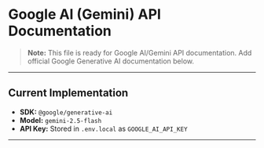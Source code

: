 # Google AI (Gemini) API Documentation

> **Note:** This file is ready for Google AI/Gemini API documentation.
> Add official Google Generative AI documentation below.

---

## Current Implementation

- **SDK:** `@google/generative-ai`
- **Model:** `gemini-2.5-flash`
- **API Key:** Stored in `.env.local` as `GOOGLE_AI_API_KEY`

---

<!-- PASTE GOOGLE AI API DOCUMENTATION BELOW -->



